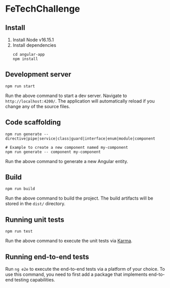 # FeTechChallenge
## Install
1) Install Node v16.15.1
2) Install dependencies
    ```
    cd angular-app
    npm install
    ```

## Development server
```
npm run start
```

Run the above command to start a dev server. Navigate to `http://localhost:4200/`. The application will automatically reload if you change any of the source files.

## Code scaffolding
```
npm run generate -- directive|pipe|service|class|guard|interface|enum|module|component

# Example to create a new component named my-component
npm run generate -- component my-component
```

Run the above command to generate a new Angular entity.

## Build
```
npm run build
```
Run the above command to build the project. The build artifacts will be stored in the `dist/` directory.

## Running unit tests
```
npm run test
```

Run the above command to execute the unit tests via [Karma](https://karma-runner.github.io).

## Running end-to-end tests

Run `ng e2e` to execute the end-to-end tests via a platform of your choice. To use this command, you need to first add a package that implements end-to-end testing capabilities.